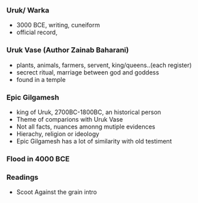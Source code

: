 ### Uruk/ Warka 
  - 3000 BCE, writing, cuneiform
  - official record, 
 
### Uruk Vase (Author Zainab Baharani)
  - plants, animals, farmers, servent, king/queens..(each register)
  - secrect ritual, marriage between god and goddess 
   - found in a temple 
### Epic Gilgamesh 
  - king of Uruk, 2700BC-1800BC, an historical person
  - Theme of comparions with Uruk Vase 
  - Not all facts, nuances amonng mutiple evidences 
  - Hierachy, religion or ideology 
  - Epic Gilgamesh has a lot of similarity with old testiment 
### Flood in 4000 BCE 
### Readings
  - Scoot Against the grain intro
  
  
